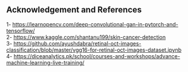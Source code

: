 ## Acknowledgement and References
1- https://learnopencv.com/deep-convolutional-gan-in-pytorch-and-tensorflow/  
2- https://www.kaggle.com/shantanu199/skin-cancer-detection  
3- https://github.com/ayushdabra/retinal-oct-images-classification/blob/master/vgg16-for-retinal-oct-images-dataset.ipynb  
4- https://diceanalytics.pk/school/courses-and-workshops/advance-machine-learning-live-training/   

